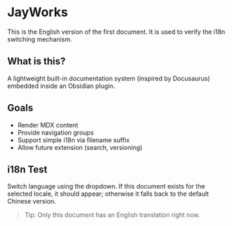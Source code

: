 # JayWorks

This is the English version of the first document. It is used to verify the i18n switching mechanism.

## What is this?

A lightweight built-in documentation system (inspired by Docusaurus) embedded inside an Obsidian plugin.

## Goals

-   Render MDX content
-   Provide navigation groups
-   Support simple i18n via filename suffix
-   Allow future extension (search, versioning)

## i18n Test

Switch language using the dropdown. If this document exists for the selected locale, it should appear; otherwise it falls back to the default Chinese version.

> Tip: Only this document has an English translation right now.
